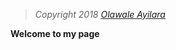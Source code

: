 
> *Copyright 2018 [Olawale Ayilara](https://olawaleayilara.github.io/aboutme/)*

**Welcome to my page** 

